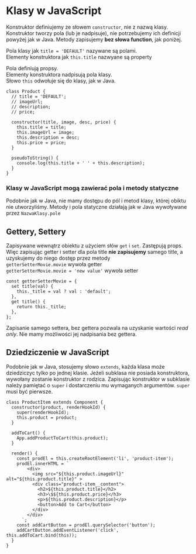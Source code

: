 # Klasy w JavaScript

Konstruktor definiujemy ze słowem `constructor`, nie z nazwą klasy. Konstruktor tworzy pola (lub je nadpisuje), nie potrzebujemy ich definicji powyżej jak w Java. Metody zapisujemy **bez słowa function**, jak poniżej.

Pola klasy jak `title = 'DEFAULT'` nazywane są polami.  
Elementy konstruktora jak `this.title` nazwyane są property
 
Pola definiują propsy.  
Elementy konstruktora nadpisują pola klasy.  
Słowo `this` odwołuje się do klasy, jak w Java.  

```
class Product {
  // title = 'DEFAULT';
  // imageUrl;
  // description;
  // price;

  constructor(title, image, desc, price) {
    this.title = title;
    this.imageUrl = image;
    this.description = desc;
    this.price = price;
  }

  pseudoToString() {
    console.log(this.title + ' ' + this.description);
  }
}

```

### Klasy w JavaScript mogą zawierać pola i metody statyczne
Podobnie jak w Java, nie mamy dostępu do pól i metod klasy, której obiktu nie utworzyliśmy. Metody i pola statyczne działają jak w Java wywoływane przez `NazwaKlasy.pole`

## Gettery, Settery
Zapisywane wewnątrz obiektu z użyciem słów `get` i `set`. Zastępują props. Więc zapisując getter i setter dla pola title **nie zapisujemy** samego title, a uzyskujemy do niego dostęp przez metody  
`getterSetterMovie.movie` wywoła getter  
`getterSetterMovie.movie = 'new value'` wywoła setter
```
const getterSetterMovie = {
  set title(val) {
    this._title = val ? val : 'default';
  },
  get title() {
    return this._title;
  },
};
```

Zapisanie samego settera, bez gettera pozwala na uzyskanie wartości *read only*. Nie mamy możliwości jej nadpisania bez gettera. 

## Dziedziczenie w JavaScript
Podobnie jak w Java, stosujemy słowo `extends`, każda klasa może dziedziczyc tylko po jednej klasie. Jeżeli subklasa nie posiada konstruktora, wywołany zostanie konstruktor z rodzica. Zapisując konstruktor w subklasie należy pamiętać o `super` i dostarczeniu mu wymaganych argumentów. `super` musi być pierwsze. 
```
class ProductItem extends Component {
  constructor(product, renderHookId) {
    super(renderHookId);
    this.product = product;
  }

  addToCart() {
    App.addProductToCart(this.product);
  }

  render() {
    const prodEl = this.createRootElement('li', 'product-item');
    prodEl.innerHTML = `
        <div>
          <img src="${this.product.imageUrl}" alt="${this.product.title}" >
          <div class="product-item__content">
            <h2>${this.product.title}</h2>
            <h3>\$${this.product.price}</h3>
            <p>${this.product.description}</p>
            <button>Add to Cart</button>
          </div>
        </div>
      `;
    const addCartButton = prodEl.querySelector('button');
    addCartButton.addEventListener('click', this.addToCart.bind(this));
  }
}
```
